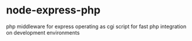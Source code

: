 node-express-php
================

php middleware for express operating as cgi script for fast php integration on development environments
